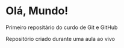 # Olá, Mundo!
 Primeiro repositário do curdo de Git e GitHub

Repositório criado durante uma aula ao vivo